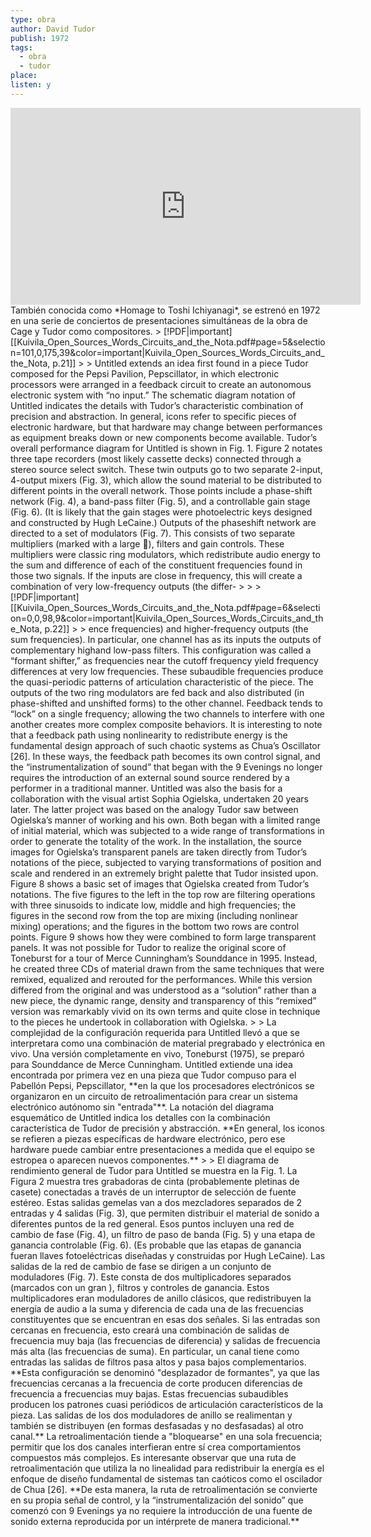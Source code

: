 ```yaml
---
type: obra
author: David Tudor
publish: 1972
tags:
  - obra
  - tudor
place: 
listen: y
---
```

<iframe width="560" height="315" src="https://www.youtube.com/embed/2TgHFISt7HE?si=uaexwg5fIiL3LPlJ" title="YouTube video player" frameborder="0" allow="accelerometer; autoplay; clipboard-write; encrypted-media; gyroscope; picture-in-picture; web-share" referrerpolicy="strict-origin-when-cross-origin" allowfullscreen></iframe>
También conocida como *Homage to Toshi Ichiyanagi*, se estrenó en 1972 en una serie de conciertos de presentaciones simultáneas de la obra de Cage y Tudor como compositores.
> [!PDF|important] [[Kuivila_Open_Sources_Words_Circuits_and_the_Nota.pdf#page=5&selection=101,0,175,39&color=important|Kuivila_Open_Sources_Words_Circuits_and_the_Nota, p.21]]
> > Untitled extends an idea first found in a piece Tudor composed for the Pepsi Pavilion, Pepscillator, in which electronic processors were arranged in a feedback circuit to create an autonomous electronic system with “no input.” The schematic diagram notation of Untitled indicates the details with Tudor’s characteristic combination of precision and abstraction. In general, icons refer to specific pieces of electronic hardware, but that hardware may change between performances as equipment breaks down or new components become available. Tudor’s overall performance diagram for Untitled is shown in Fig. 1. Figure 2 notates three tape recorders (most likely cassette decks) connected through a stereo source select switch. These twin outputs go to two separate 2-input, 4-output mixers (Fig. 3), which allow the sound material to be distributed to different points in the overall network. Those points include a phase-shift network (Fig. 4), a band-pass filter (Fig. 5), and a controllable gain stage (Fig. 6). (It is likely that the gain stages were photoelectric keys designed and constructed by Hugh LeCaine.) Outputs of the phaseshift network are directed to a set of modulators (Fig. 7). This consists of two separate multipliers (marked with a large ), filters and gain controls. These multipliers were classic ring modulators, which redistribute audio energy to the sum and difference of each of the constituent frequencies found in those two signals. If the inputs are close in frequency, this will create a combination of very low-frequency outputs (the differ-
> 
> > [!PDF|important] [[Kuivila_Open_Sources_Words_Circuits_and_the_Nota.pdf#page=6&selection=0,0,98,9&color=important|Kuivila_Open_Sources_Words_Circuits_and_the_Nota, p.22]]
> > ence frequencies) and higher-frequency outputs (the sum frequencies). In particular, one channel has as its inputs the outputs of complementary highand low-pass filters. This configuration was called a “formant shifter,” as frequencies near the cutoff frequency yield frequency differences at very low frequencies. These subaudible frequencies produce the quasi-periodic patterns of articulation characteristic of the piece. The outputs of the two ring modulators are fed back and also distributed (in phase-shifted and unshifted forms) to the other channel. Feedback tends to “lock” on a single frequency; allowing the two channels to interfere with one another creates more complex composite behaviors. It is interesting to note that a feedback path using nonlinearity to redistribute energy is the fundamental design approach of such chaotic systems as Chua’s Oscillator [26]. In these ways, the feedback path becomes its own control signal, and the “instrumentalization of sound” that began with the 9 Evenings no longer requires the introduction of an external sound source rendered by a performer in a traditional manner. Untitled was also the basis for a collaboration with the visual artist Sophia Ogielska, undertaken 20 years later. The latter project was based on the analogy Tudor saw between Ogielska’s manner of working and his own. Both began with a limited range of initial material, which was subjected to a wide range of transformations in order to generate the totality of the work. In the installation, the source images for Ogielska’s transparent panels are taken directly from Tudor’s notations of the piece, subjected to varying transformations of position and scale and rendered in an extremely bright palette that Tudor insisted upon. Figure 8 shows a basic set of images that Ogielska created from Tudor’s notations. The five figures to the left in the top row are filtering operations with three sinusoids to indicate low, middle and high frequencies; the figures in the second row from the top are mixing (including nonlinear mixing) operations; and the figures in the bottom two rows are control points. Figure 9 shows how they were combined to form large transparent panels. It was not possible for Tudor to realize the original score of Toneburst for a tour of Merce Cunningham’s Sounddance in 1995. Instead, he created three CDs of material drawn from the same techniques that were remixed, equalized and rerouted for the performances. While this version differed from the original and was understood as a “solution” rather than a new piece, the dynamic range, density and transparency of this “remixed” version was remarkably vivid on its own terms and quite close in technique to the pieces he undertook in collaboration with Ogielska.
> 
> La complejidad de la configuración requerida para Untitled llevó a que se interpretara como una combinación de material pregrabado y electrónica en vivo. Una versión completamente en vivo, Toneburst (1975), se preparó para Sounddance de Merce Cunningham. Untitled extiende una idea encontrada por primera vez en una pieza que Tudor compuso para el Pabellón Pepsi, Pepscillator, **en la que los procesadores electrónicos se organizaron en un circuito de retroalimentación para crear un sistema electrónico autónomo sin "entrada"**. La notación del diagrama esquemático de Untitled indica los detalles con la combinación característica de Tudor de precisión y abstracción. **En general, los iconos se refieren a piezas específicas de hardware electrónico, pero ese hardware puede cambiar entre presentaciones a medida que el equipo se estropea o aparecen nuevos componentes.** 
> 
> El diagrama de rendimiento general de Tudor para Untitled se muestra en la Fig. 1. La Figura 2 muestra tres grabadoras de cinta (probablemente pletinas de casete) conectadas a través de un interruptor de selección de fuente estéreo. Estas salidas gemelas van a dos mezcladores separados de 2 entradas y 4 salidas (Fig. 3), que permiten distribuir el material de sonido a diferentes puntos de la red general. Esos puntos incluyen una red de cambio de fase (Fig. 4), un filtro de paso de banda (Fig. 5) y una etapa de ganancia controlable (Fig. 6). (Es probable que las etapas de ganancia fueran llaves fotoeléctricas diseñadas y construidas por Hugh LeCaine). Las salidas de la red de cambio de fase se dirigen a un conjunto de moduladores (Fig. 7). Este consta de dos multiplicadores separados (marcados con un gran ), filtros y controles de ganancia. Estos multiplicadores eran moduladores de anillo clásicos, que redistribuyen la energía de audio a la suma y diferencia de cada una de las frecuencias constituyentes que se encuentran en esas dos señales. Si las entradas son cercanas en frecuencia, esto creará una combinación de salidas de frecuencia muy baja (las frecuencias de diferencia) y salidas de frecuencia más alta (las frecuencias de suma). En particular, un canal tiene como entradas las salidas de filtros pasa altos y pasa bajos complementarios. **Esta configuración se denominó "desplazador de formantes", ya que las frecuencias cercanas a la frecuencia de corte producen diferencias de frecuencia a frecuencias muy bajas. Estas frecuencias subaudibles producen los patrones cuasi periódicos de articulación característicos de la pieza. Las salidas de los dos moduladores de anillo se realimentan y también se distribuyen (en formas desfasadas y no desfasadas) al otro canal.** La retroalimentación tiende a "bloquearse" en una sola frecuencia; permitir que los dos canales interfieran entre sí crea comportamientos compuestos más complejos. Es interesante observar que una ruta de retroalimentación que utiliza la no linealidad para redistribuir la energía es el enfoque de diseño fundamental de sistemas tan caóticos como el oscilador de Chua [26]. **De esta manera, la ruta de retroalimentación se convierte en su propia señal de control, y la “instrumentalización del sonido” que comenzó con 9 Evenings ya no requiere la introducción de una fuente de sonido externa reproducida por un intérprete de manera tradicional.** 